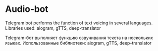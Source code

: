 # Audio-bot

Telegram bot performs the function of text voicing in several languages. Libraries used: aiogram, gTTS, deep-translator

Telegram-бот выполняет функцию озвучивания текста на нескольких языках. Использованные библиотеки: aiogram, gTTS, deep-translator 